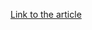 [Link to the article](https://securityaffairs.com/179406/malware/lapdogs-china-nexus-hackers-hijack-1000-soho-devices-for-espionage.html)
